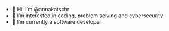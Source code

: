 - 👋 Hi, I’m @annakatschr
- 👀 I’m interested in coding, problem solving and cybersecurity
- 🌱 I’m currently a software developer

<!---
annakatschr/annakatschr is a ✨ special ✨ repository because its `README.md` (this file) appears on your GitHub profile.
You can click the Preview link to take a look at your changes.
--->
